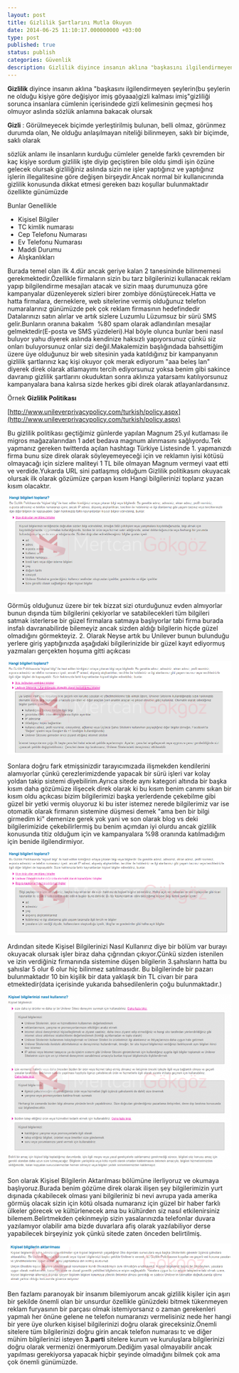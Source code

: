 ```yaml
---
layout: post
title: Gizlilik Şartlarını Mutla Okuyun
date: 2014-06-25 11:10:17.000000000 +03:00
type: post
published: true
status: publish
categories: Güvenlik
description: Gizlilik diyince insanın aklına "başkasını ilgilendirmeyen şeylerin(bu şeylerin ne olduğu kişiye göre değişiyor imiş göyaaa)gizli kalması
---
```


**Gizlilik** diyince insanın aklına "başkasını ilgilendirmeyen şeylerin(bu şeylerin ne olduğu kişiye göre değişiyor imiş göyaaa)gizli kalması imiş"gizliliği sorunca insanlara cümlenin içerisindede gizli kelimesinin geçmesi hoş olmuyor aslında sözlük anlamına bakacak olursak

**Gizli** : Görülmeyecek biçimde yerleştirilmiş bulunan, belli olmaz, görünmez durumda olan, Ne olduğu anlaşılmayan niteliği bilinmeyen, saklı bir biçimde, saklı olarak

sözlük anlamı ile insanların kurduğu cümleler genelde farklı çevremden bir kaç kişiye sordum gizlilik işte diyip geçiştiren bile oldu şimdi işin özüne gelecek olursak gizliliğiniz aslında sizin ne işler yaptığınız ve yaptığınız işlerin illegalitesine göre değişen birşeydir.Ancak normal bir kullanıcınında gizlilik konusunda dikkat etmesi gereken bazı koşullar bulunmaktadır özellikte günümüzde

Bunlar Genellikle

- Kişisel Bilgiler
- TC kimlik numarası
- Cep Telefonu Numarası
- Ev Telefonu Numarası
- Maddi Durumu
- Alışkanlıkları

Burada temel olan ilk 4.dür ancak geriye kalan 2 tanesininde bilinmemesi gerekmektedir.Özellikle firmaların sizin bu tarz bilgilerinizi kullanacak reklam yapıp bilgilendirme mesajları atacak ve sizin maaş durumunuza göre kampanyalar düzenleyerek sizleri birer zombiye dönüştürecek.Hatta ve hatta firmalara, derneklere, web sitelerine vermiş olduğunuz telefon numaralarınız günümüzde pek çok reklam firmasının hedefindedir Datalarınızı satın alırlar ve artık sizlere Luzumlu Lüzumsuz bir sürü SMS gelir.Bunların oranına bakalım&nbsp; %80 spam olarak adlandırılan mesajlar gelmektedir(E-posta ve SMS yüzdeleri).Hal böyle olunca bunlar beni nasıl buluyor yahu diyerek aslında kendinize haksızlı yapıyorsunuz çünkü siz onları buluyorsunuz onlar sizi değil.Makalemizin başlığındada bahsettiğim üzere üye olduğunuz bir web sitesinin yada katıldığınız bir kampanyanın gizlilik şartlarınız kaç kişi okuyor çok merak ediyorum "aaa beleş lan" diyerek direk olarak atlamayımı tercih ediyorsunuz yoksa benim gibi sakince davranıp gizlilik şartlarını okuduktan sonra aklınıza yatarsamı katılıyorsunuz kampanyalara bana kalırsa sizde herkes gibi direk olarak atlayanlardansınız.

Örnek **Gizlilik Politikası**

[http://www.unileverprivacypolicy.com/turkish/policy.aspx](http://www.unileverprivacypolicy.com/turkish/policy.aspx)

Bu gizlilik politikası geçtiğimiz günlerde yapılan Magnum 25.yıl kutlaması ile migros mağazalarından 1 adet bedava magnum alınmasını sağlıyordu.Tek yapmanız gereken twitterda açılan hashtagı Türkiye Listesinde 1. yapmanızdı firma bunu size direk olarak söyleyemeyeceği için ve reklamın iyisi kötüsü olmayacağı için sizlere maliteyi 1 TL bile olmayan Magnum vermeyi vaat etti ve verdide.Yukarda URL sini patlaşmış olduğum Gizlilik politikasını okuyacak olursak ilk olarak gözümüze çarpan kısım Hangi bilgilerinizi toplarız yazan kısım olacaktır.

![gizlilikihlaligorsel1](/assets/gizlilikihlaligorsel1-e1403576420741.png)

Görmüş olduğunuz üzere bir tek bizzat sizi oturduğunuz evden almıyorlar bunun dışında tüm bilgilerini çekiyorlar ve satabilecekleri tüm bilgileri satmak isterlerse bir güzel firmalara satmaya başlıyorlar tabi firma burada insfalı davranabilirde bilemeyiz ancak sizden aldığı bilgilerin hiçde güzel olmadığını görmekteyiz. 2. Olarak Neyse artık bu Unilever bunun bulunduğu yerlere giriş yaptığınızda aşağıdaki bilgilerinizide bir güzel kayıt ediyormuş yazmaları gerçekten hoşuma gitti açıkcası

![gizlilikihlaligorsel2](/assets/gizlilikihlaligorsel2.png)

Sonlara doğru fark etmişsinizdir tarayıcımızada ilişmekden kendilerini alamıyorlar çünkü çerezlerimizdende yapacak bir sürü işleri var kolay yoldan takip sistemi diyebilirim.Ayrıca sitede aynı kategori altında bir başka kısım daha gözümüze ilişecek direk olarak ki bu kısım benim canımı sıkan bir kısım oldu açıkcası bizim bilgilerimizi başka yerlerdende çekebilme gibi güzel bir yetki vermiş oluyoruz ki bu ister istemez nerede bilgilerimiz var ise otomatik olarak firmanın sistemine düşmesi demek "ama ben bir bilgi girmedim ki" demenize gerek yok yani ve son olarak blog vs deki bilgilerimizide çekebilirlermiş bu benim açımdan iyi olurdu ancak gizlilik konusunda titiz olduğum için ve kampanyalara %98 oranında katılmadığım için benide ilgilendirmiyor.

![gizlilikihlaligorsel3](/assets/gizlilikihlaligorsel3.png)

Ardından sitede Kişisel Bilgilerinizi Nasıl Kullanırız diye bir bölüm var burayı okuyacak olursak işler biraz daha çığrından çıkıyor.Çünkü sizden istenilen ve izin verdiğiniz firmanında sistemine düşen bilgilerin 3.şahısların hatta bu şahıslar 5 olur 6 olur hiç bilinmez satılmasıdır. Bu bilgilerinde bir pazarı bulunmaktadır 10 bin kişilik bir data yaklaşık bin TL civarı bir para etmektedir(data içerisinde yukarıda bahsedilenlerin çoğu bulunmaktadır.)

![gizlilikihlaligorsel4](/assets/gizlilikihlaligorsel4-e1403576943271-737x576.png)

Son olarak Kişisel Bilgilerin Aktarılması bölümüne ilerliyoruz ve okumaya başlıyoruz.Burada benim gözüme direk olarak ilişen şey bilgilerimizin yurt dışınada çıkabilecek olması yani bilgileriniz bi nevi avrupa yada amerika görmüş olacak sizin için kötü olsada numaranız için güzel bir haber farklı ülkeler görecek ve kültürlenecek ama bu kültürden siz nasıl etkilenirsiniz bilemem.Belirtmekden çekinmeyip sizin yasalarınızda telefonlar duvara yazılamıyor olabilir ama bizde duvarlara afiş olarak yazılabiliyor derse yapabilecek birşeyiniz yok çünkü sitede zaten önceden belirtilmiş.

![gizlilikihlaligorsel5](/assets/gizlilikihlaligorsel5.png)

Ben fazlamı paranoyak bir insanım bilemiyorum ancak gizlilik kişiler için aşırı bir şekilde önemli olan bir unsurdur özellikle günüzdeki bitmek tükenmeyen reklam furyasının bir parçası olmak istemiyorsanız o zaman gerekenleri yapmalı her önüne gelene ne telefon numaranızı vermelisiniz nede her hangi bir yere üye olurken kişisel bilgilerinizi doğru olarak gireceksiniz.Önemli sitelere tüm bilgilerinizi doğru girin ancak telefon numarası tc ve diğer mühim bilgilerinizi isteyen **3.parti** sitelere kurum ve kuruluşlara bilgilerinizi doğru olarak vermenizi önermiyorum.Dediğim yasal olmayabilir ancak yapılması gerekiyorsa yapacak hiçbir şeyinde olmadığını bilmek çok ama çok önemli günümüzde.
